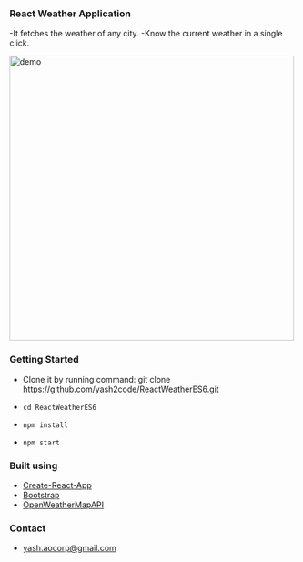### React Weather Application  

-It fetches the weather of any city.
-Know the current weather in a single click.

<img src='https://giphy.com/gifs/l4FGoeEbRLxjR0vEA' width='500' alt='demo'>

### Getting Started

- Clone it by running command:
	git clone https://github.com/yash2code/ReactWeatherES6.git

- ``` cd ReactWeatherES6 ``` 

- ``` npm install ```

- ``` npm start ```

### Built using

- [Create-React-App](https://github.com/facebookincubator/create-react-app)
- [Bootstrap](http://getbootstrap.com/)
- [OpenWeatherMapAPI](http://openweathermap.org/)

### Contact
- yash.aocorp@gmail.com
